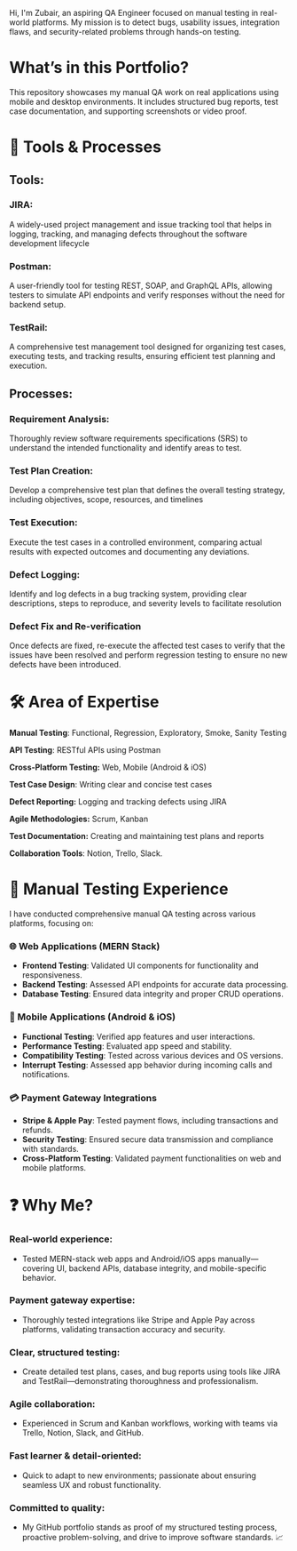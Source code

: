 Hi, I'm Zubair, an aspiring QA Engineer focused on manual testing in real-world platforms.
My mission is to detect bugs, usability issues, integration flaws, and security-related problems through hands-on testing.

# **What’s in this Portfolio?**

This repository showcases my manual QA work on real applications using mobile and desktop environments.
It includes structured bug reports, test case documentation, and supporting screenshots or video proof.

# **🔧 Tools & Processes**

## Tools:

### **JIRA:**
 A widely-used project management and issue tracking tool that helps in logging, tracking, and managing defects throughout the software development lifecycle

### **Postman:**
 A user-friendly tool for testing REST, SOAP, and GraphQL APIs, allowing testers to simulate API endpoints and verify responses without the need for backend setup.

### **TestRail:**
A comprehensive test management tool designed for organizing test cases, executing tests, and tracking results, ensuring efficient test planning and execution.

## **Processes:**

### **Requirement Analysis:**
Thoroughly review software requirements specifications (SRS) to understand the intended functionality and identify areas to test.

### **Test Plan Creation**:
Develop a comprehensive test plan that defines the overall testing strategy, including objectives, scope, resources, and timelines

### **Test Execution:**
Execute the test cases in a controlled environment, comparing actual results with expected outcomes and documenting any deviations.

### **Defect Logging:**
Identify and log defects in a bug tracking system, providing clear descriptions, steps to reproduce, and severity levels to facilitate resolution

### **Defect Fix and Re-verification**
Once defects are fixed, re-execute the affected test cases to verify that the issues have been resolved and perform regression testing to ensure no new defects have been introduced.

# **🛠️ Area of Expertise**

**Manual Testing**: Functional, Regression, Exploratory, Smoke, Sanity Testing

**API Testing**: RESTful APIs using Postman

**Cross-Platform Testing:** Web, Mobile (Android & iOS)

**Test Case Design**: Writing clear and concise test cases

**Defect Reporting:** Logging and tracking defects using JIRA

**Agile Methodologies:** Scrum, Kanban

**Test Documentation:** Creating and maintaining test plans and reports

**Collaboration Tools**: Notion, Trello, Slack.

# **🧪 Manual Testing Experience**

I have conducted comprehensive manual QA testing across various platforms, focusing on:

### 🌐 Web Applications (MERN Stack)

- **Frontend Testing**: Validated UI components for functionality and responsiveness.
- **Backend Testing**: Assessed API endpoints for accurate data processing.
- **Database Testing**: Ensured data integrity and proper CRUD operations.

### 📱 Mobile Applications (Android & iOS)

- **Functional Testing**: Verified app features and user interactions.
- **Performance Testing**: Evaluated app speed and stability.
- **Compatibility Testing**: Tested across various devices and OS versions.
- **Interrupt Testing**: Assessed app behavior during incoming calls and notifications.

### 💳 Payment Gateway Integrations

- **Stripe & Apple Pay**: Tested payment flows, including transactions and refunds.
- **Security Testing**: Ensured secure data transmission and compliance with standards.
- **Cross-Platform Testing**: Validated payment functionalities on web and mobile platforms.

 # **❓ Why Me?**

 ### **Real-world experience**:
- Tested MERN-stack web apps and Android/iOS apps manually—covering UI, backend APIs, database integrity, and mobile-specific behavior.

 ### **Payment gateway expertise**:
-  Thoroughly tested integrations like Stripe and Apple Pay across platforms, validating transaction accuracy and security.

### **Clear, structured testing**:
-  Create detailed test plans, cases, and bug reports using tools like JIRA and TestRail—demonstrating thoroughness and professionalism.

### **Agile collaboration**:
-  Experienced in Scrum and Kanban workflows, working with teams via Trello, Notion, Slack, and GitHub.

### **Fast learner & detail-oriented**:
-  Quick to adapt to new environments; passionate about ensuring seamless UX and robust functionality.

### **Committed to quality**:
-  My GitHub portfolio stands as proof of my structured testing process, proactive problem-solving, and drive to improve software standards. 📈







